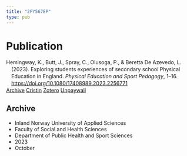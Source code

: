 ```yaml
---
title: "2FY567EP"
type: pub
---
```

<h1>Publication</h1>
<article id="csl-bib-container-2FY567EP" class="csl-bib-container">
  <div class="csl-bib-body" style="line-height: 1.35; padding-left: 1em; text-indent:-1em;">
  <div class="csl-entry">Hemingway, K., Butt, J., Spray, C., Olusoga, P., &amp; Beretta De Azevedo, L. (2023). Exploring students experiences of secondary school Physical Education in England. <i>Physical Education and Sport Pedagogy</i>, 1&#x2013;16. <a href="https://doi.org/10.1080/17408989.2023.2256771">https://doi.org/10.1080/17408989.2023.2256771</a></div>
</div>
  <div class="csl-bib-buttons">
    <a href="#taxonomy-article-2FY567EP" class="csl-bib-button">Archive</a>
    <a href="https://app.cristin.no/results/show.jsf?id=2181854" alt="Cristin URL" class="csl-bib-button">Cristin</a>
    <a href="http://zotero.org/groups/5402882/items/2FY567EP" alt="Zotero URL" class="csl-bib-button">Zotero</a>
    <a href="https://www.tandfonline.com/doi/pdf/10.1080/17408989.2023.2256771?needAccess=true" class="csl-bib-button">Unpaywall</a>
  </div>
  <div id="csl-bib-meta-container-2FY567EP"></div>
</article>
<div id="csl-bib-meta-2FY567EP" class="csl-bib-meta">
  <article id="taxonomy-article-2FY567EP" class="taxonomy-article">
    <h1>Archive</h1>
    <ul>
      <li>Inland Norway University of Applied Sciences</li>
      <li>Faculty of Social and Health Sciences</li>
      <li>Department of Public Health and Sport Sciences</li>
      <li>2023</li>
      <li>October</li>
    </ul>
  </article>
</div>
